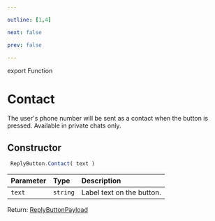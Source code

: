 ```yaml
---

outline: [1,4]

next: false

prev: false

---
```


export Function
# Contact

The user's phone number will be sent as a contact when the button is pressed. Available in private chats only.

## Constructor
```ts
 ReplyButton.Contact( text )
 ```
| Parameter | Type | Description |
| :--- | :--- | :--- |
| `text` | `string` | Label text on the button. |

Return: [ReplyButtonPayload](../../../interfaces/ReplyButtonPayload.md)
